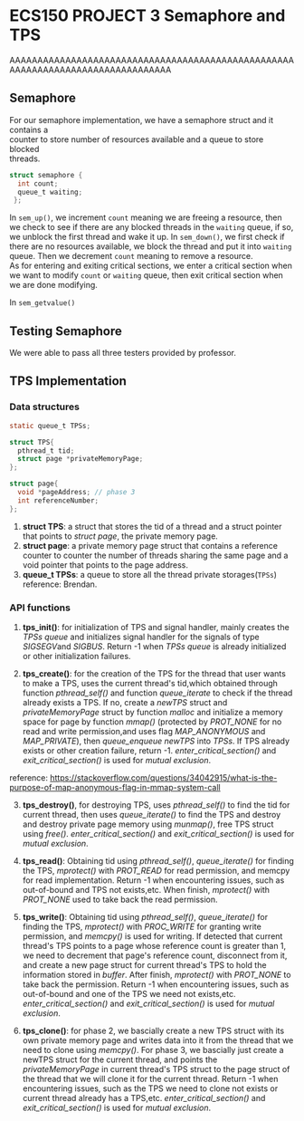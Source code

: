 # ECS150 PROJECT 3 Semaphore and TPS #
AAAAAAAAAAAAAAAAAAAAAAAAAAAAAAAAAAAAAAAAAAAAAAAAAAAAAAAAAAAAAAAAAAAAAAAAAAAAAAAA
## Semaphore ##  
For our semaphore implementation, we have a semaphore struct and it contains a  
counter to store number of resources available and a queue to store blocked  
threads.  

```c  
struct semaphore {  
  int count;  
  queue_t waiting;  
 };
``` 

In `sem_up()`, we increment `count` meaning we are freeing a resource, then we check  to see if there are any blocked threads in the `waiting` queue, if so, we unblock the first thread and wake it up.
 In `sem_down()`, we first check if there are no resources available, we block the thread and put it into `waiting` queue. Then we decrement `count` meaning to remove a resource.  
 As for entering and exiting critical sections, we enter a critical section when we want to modify `count` or `waiting` queue, then exit critical section when we are done modifying.
 
In `sem_getvalue()`
 
## Testing Semaphore ##  
We were able to pass all three testers provided by professor.


## TPS Implementation ##

### Data structures ###  
```c
static queue_t TPSs;

struct TPS{
  pthread_t tid;
  struct page *privateMemoryPage; 
};

struct page{
  void *pageAddress; // phase 3
  int referenceNumber;
};
```
1. **struct TPS**: a struct that stores the tid of a thread and a struct pointer that points to *struct page*, the private memory page.
2. **struct page**: a private memory page struct that contains a reference counter to counter the number of threads sharing the same page and a void pointer that 
points to the page address.
3. **queue_t TPSs**: a queue to store all the thread private storages(`TPSs`)
reference: Brendan.

### API functions ###
1. **tps_init()**: for initialization of TPS and signal handler, mainly creates the 
*TPSs queue* and initializes signal handler for the signals of type *SIGSEGV*and *SIGBUS*.
Return -1 when *TPSs queue* is already initialized or other initialization failures.

2. **tps_create()**: for the creation of the TPS for the thread that user wants to make a TPS,
uses the current thread's tid,which obtained through function *pthread_self()* and function 
*queue_iterate* to check if the thread already exists a TPS. If no, create a *newTPS* struct
and *privateMemoryPage* struct by function *malloc* and initialize a memory space for page 
by function *mmap()* (protected by *PROT_NONE* for no read and write permission,and uses 
flag *MAP_ANONYMOUS* and *MAP_PRIVATE*), 
then *queue_enqueue* *newTPS* into *TPSs*. If TPS already exists or other creation failure, 
return -1. *enter_critical_section()* and *exit_critical_section()* is used for *mutual exclusion*.

reference: https://stackoverflow.com/questions/34042915/what-is-the-purpose-of-map-anonymous-flag-in-mmap-system-call

3. **tps_destroy()**, for destroying TPS, uses *pthread_self()* to find the tid for current thread,
then uses *queue_iterate()* to find the TPS and destroy and destroy private page memory using *munmap()*,
free TPS struct using *free()*. *enter_critical_section()* and *exit_critical_section()* is used for 
*mutual exclusion*.

4. **tps_read()**: Obtaining tid using *pthread_self()*, *queue_iterate()* for finding the TPS, *mprotect()*
with *PROT_READ* for read permission, and memcpy for read implementation. Return -1 when encountering issues, 
such as out-of-bound and TPS not exists,etc. When finish, *mprotect()* with *PROT_NONE* used to take back the
read permission.

5. **tps_write()**: Obtaining tid using *pthread_self()*, *queue_iterate()* for finding the TPS, *mprotect()*
with *PROC_WRITE* for granting write permission, and *memcpy()* is used for writing. If detected that current
thread's TPS points to a page whose reference count is greater than 1, we need to decrement that page's reference
count, disconnect from it, and create a new page struct for current thread's TPS to hold the information stored in
*buffer*. After finish, *mprotect()* with *PROT_NONE* to take back the permission. Return -1 when encountering 
issues, such as out-of-bound and one of the TPS we need not exists,etc.
*enter_critical_section()* and *exit_critical_section()* is used for *mutual exclusion*.

6. **tps_clone()**: for phase 2, we bascially create a new TPS struct with its own private memory page
and writes data into it from the thread that we need to clone using *memcpy()*. For phase 3,
we bascially just create a newTPS struct for the current thread, and points the *privateMemoryPage* in
current thread's TPS struct to the page struct of the thread that we will clone it for the current thread.
Return -1 when encountering issues, such as the TPS we need to clone not exists or current thread already
has a TPS,etc.
*enter_critical_section()* and *exit_critical_section()* is used for *mutual exclusion*.

